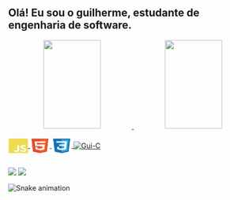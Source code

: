 ## Olá! Eu sou o guilherme, estudante de engenharia de software.

<div align="center">
  <a href="https://github.com/guilhermelcosta">
  <img width="48%" height="180em" src="https://github-readme-stats.vercel.app/api?username=guilhermelcosta&show_icons=true&theme=onedark&include_all_commits=true&count_private=true"/>
  <img width="48%" height="180em" src="https://github-readme-stats.vercel.app/api/top-langs/?username=guilhermelcosta&layout=compact&langs_count=7&theme=onedark"/>
</div>
<div style="display: inline_block"><br>
  <img align="center" alt="Gui-Js" height="30" width="40" src="https://raw.githubusercontent.com/devicons/devicon/master/icons/javascript/javascript-plain.svg">
  <img align="center" alt="Gui-HTML" height="30" width="40" src="https://raw.githubusercontent.com/devicons/devicon/master/icons/html5/html5-original.svg">
  <img align="center" alt="Gui-CSS" height="30" width="40" src="https://raw.githubusercontent.com/devicons/devicon/master/icons/css3/css3-original.svg">
  <img align="center" alt="Gui-C" height="30" width="40" src="https://upload.wikimedia.org/wikipedia/commons/1/18/C_Programming_Language.svg">
</div>
  
  ##
 
<div> 
  <a href = "mailto:guilhermeldcosta@gmail.com"><img src="https://img.shields.io/badge/-Gmail-%23333?style=for-the-badge&logo=gmail&logoColor=white" target="_blank"></a>
  <a href="https://www.linkedin.com/in/guilherme-costa-81ab68181/" target="_blank"><img src="https://img.shields.io/badge/-LinkedIn-%230077B5?style=for-the-badge&logo=linkedin&logoColor=white" target="_blank"></a> 
 
  ![Snake animation](https://github.com/guilhermelcosta/guilhermelcosta/blob/output/github-contribution-grid-snake.svg)
 
</div>
